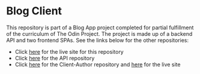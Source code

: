 # Blog Client

This repository is part of a Blog App project completed for partial fulfillment of the curriculum of The Odin Project. The project is made up of a backend API and two frontend SPAs. See the links below for the other repositories:

- Click [here](https://meuzishun.github.io/blog-client/) for the live site for this repository
- Click [here](https://github.com/meuzishun/blog-api) for the API repository
- Click [here](https://github.com/meuzishun/blog-client-author) for the Client-Author repository and [here](https://meuzishun.github.io/blog-client-author/) for the live site
